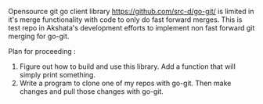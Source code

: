 Opensource git go client library https://github.com/src-d/go-git/ is limited in it's merge functionality with code to 
only do fast forward merges. This is test repo in Akshata's development efforts to implement non fast forward git merging 
for go-git.

Plan for proceeding :
1. Figure out how to build and use this library. Add a function that will simply print something. 
2. Write a program to clone one of my repos with go-git. Then make changes and pull those changes with go-git. 
